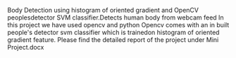 Body Detection using histogram of oriented gradient and OpenCV peoplesdetector SVM classifier.Detects human body from webcam feed
In this project we have used opencv and python
Opencv comes with an in built people's detector svm classifier which is trainedon histogram of oriented gradient feature.
Please find the detailed report of the project under Mini Project.docx
